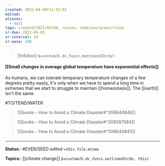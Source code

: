 ```yaml
---
created: 2022-04-08T12:52:01 
edited: 
aliases:
  - null
tags: created/2022/04/08, review, node/evergreen/claim
sr-due: 2022-05-01
sr-interval: 14
sr-ease: 248
---
```

> [!infobox]
`$=customJS.dv_funcs.mentionedIn(dv)`

#### [[Small changes in average global temperature have exponential effects]]

As humans, we can tolerate temporary temperature changes of a few degrees pretty easily, it's only when we have to spend a long time in extremes that we start to struggle to maintain [[homeostasis]].
The [[earth]] isn't the same.

#TO/TEND/WATER 
> ![[books - How to Avoid a Climate Disaster#^306644846]]

> ![[books - How to Avoid a Climate Disaster#^306587584]]

> ![[books - How to Avoid a Climate Disaster#^306644845]]

### <hr class="footnote"/>

**Status**:: #EVER/SEED 
*edited `=this.file.mtime`*

**Topics**:: [[climate change]]
*`$=customJS.dv_funcs.outlinedIn(dv, this)`*
